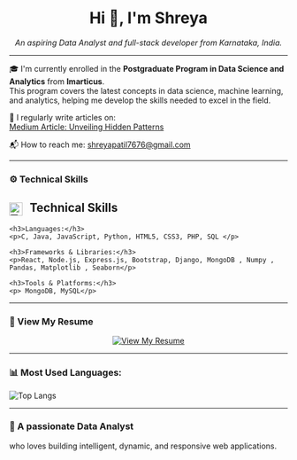 <h1 align="center">Hi 👋, I'm Shreya </h1>

<p align="center">
  <i>An aspiring Data Analyst and full-stack developer from Karnataka, India.</i>
</p>

---

🎓 I'm currently enrolled in the **Postgraduate Program in Data Science and Analytics** from **Imarticus**.  
This program covers the latest concepts in data science, machine learning, and analytics, helping me develop the skills needed to excel in the field.

📝 I regularly write articles on:  
[Medium Article: Unveiling Hidden Patterns](https://medium.com/@shreyapatil7676)

📬 How to reach me: [shreyapatil7676@gmail.com](mailto:shreyapatil7676@gmail.com)

---

### ⚙️ Technical Skills

<div class="technical-skills">
    <h2><img src="https://raw.githubusercontent.com/Anmol-Verma/anmol-verma/main/assets/icons/skills.png" alt="Technical Skills Icon" width="24" height="24" style="vertical-align: middle; margin-right: 8px;"> Technical Skills</h2>

    <h3>Languages:</h3>
    <p>C, Java, JavaScript, Python, HTML5, CSS3, PHP, SQL </p>

    <h3>Frameworks & Libraries:</h3>
    <p>React, Node.js, Express.js, Bootstrap, Django, MongoDB , Numpy , Pandas, Matplotlib , Seaborn</p>

    <h3>Tools & Platforms:</h3>
    <p> MongoDB, MySQL</p>
</div>

---

### 📄 View My Resume

<p align="center">
  <a href="https://github.com/shreya-005/my-resume/blob/main/Shreya(D).pdf" target="_blank">
    <img src="https://img.shields.io/badge/View_My_Resume-007ACC?style=for-the-badge&logo=googledocs&logoColor=white" alt="View My Resume">
  </a>
</p>

---

### 📊 Most Used Languages:
![Top Langs](https://github-readme-stats.vercel.app/api/top-langs/?username=Jeffrin-Webster&layout=compact)

---

### 🧠 A passionate Data Analyst 
who loves building intelligent, dynamic, and responsive web applications.
